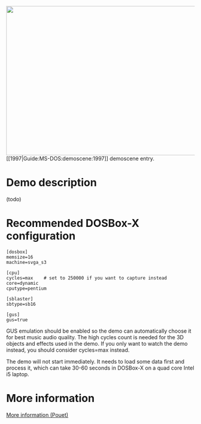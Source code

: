 <img src="images/Demoscene:CNCD-vs-Orange-by-CNCD-and-Orange-(1997).gif" width="640" height="400"><br>
[[1997|Guide:MS-DOS:demoscene:1997]] demoscene entry.

# Demo description

(todo)

# Recommended DOSBox-X configuration

    [dosbox]
    memsize=16
    machine=svga_s3
    
    [cpu]
    cycles=max    # set to 250000 if you want to capture instead
    core=dynamic
    cputype=pentium
    
    [sblaster]
    sbtype=sb16
    
    [gus]
    gus=true

GUS emulation should be enabled so the demo can automatically choose it for best music audio quality. The high cycles count is needed for the 3D objects and effects used in the demo. If you only want to watch the demo instead, you should consider cycles=max instead.

The demo will not start immediately. It needs to load some data first and process it, which can take 30-60 seconds in DOSBox-X on a quad core Intel i5 laptop.

# More information

[More information (Pouet)](http://www.pouet.net/prod.php?which=1326)
